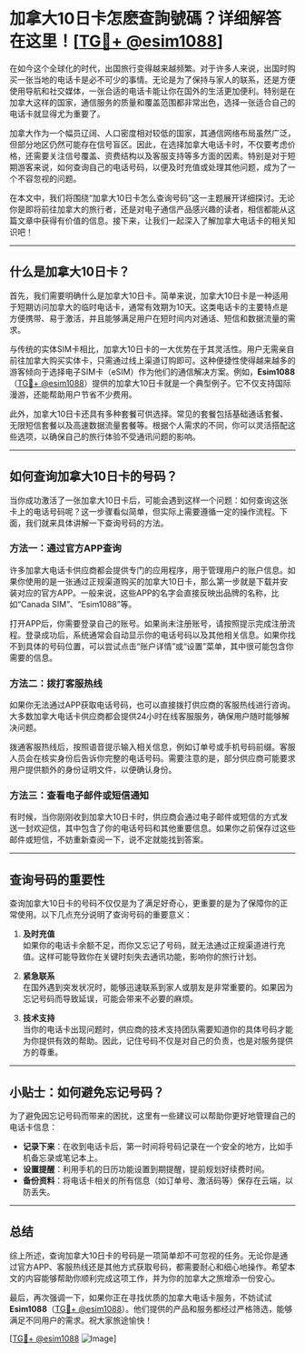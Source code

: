 # 加拿大10日卡怎麽查詢號碼？详细解答在这里！[[TG💪+ @esim1088](https://t.me/s/esim1088)]

在如今这个全球化的时代，出国旅行变得越来越频繁。对于许多人来说，出国时购买一张当地的电话卡是必不可少的事情。无论是为了保持与家人的联系，还是方便使用导航和社交媒体，一张合适的电话卡能让你在国外的生活更加便利。特别是在加拿大这样的国家，通信服务的质量和覆盖范围都非常出色，选择一张适合自己的电话卡就显得尤为重要了。

加拿大作为一个幅员辽阔、人口密度相对较低的国家，其通信网络布局虽然广泛，但部分地区仍然可能存在信号盲区。因此，在选择加拿大电话卡时，不仅要考虑价格，还需要关注信号覆盖、资费结构以及客服支持等多方面的因素。特别是对于短期游客来说，如何查询自己的电话号码，以便及时充值或处理其他问题，成为了一个不容忽视的问题。

在本文中，我们将围绕“加拿大10日卡怎么查询号码”这一主题展开详细探讨。无论你是即将前往加拿大的旅行者，还是对电子通信产品感兴趣的读者，相信都能从这篇文章中获得有价值的信息。接下来，让我们一起深入了解加拿大电话卡的相关知识吧！

---

## 什么是加拿大10日卡？

首先，我们需要明确什么是加拿大10日卡。简单来说，加拿大10日卡是一种适用于短期访问加拿大的临时电话卡，通常有效期为10天。这类电话卡的主要特点是方便携带、易于激活，并且能够满足用户在短时间内对通话、短信和数据流量的需求。

与传统的实体SIM卡相比，加拿大10日卡的一大优势在于其灵活性。用户无需亲自前往加拿大购买实体卡，只需通过线上渠道订购即可。这种便捷性使得越来越多的游客倾向于选择电子SIM卡（eSIM）作为他们的通信解决方案。例如，**Esim1088**（[TG💪+ @esim1088](https://t.me/s/esim1088)）提供的加拿大10日卡就是一个典型例子。它不仅支持国际漫游，还能帮助用户节省不少费用。

此外，加拿大10日卡还具有多种套餐可供选择。常见的套餐包括基础通话套餐、无限短信套餐以及高速数据流量套餐等。根据个人需求的不同，你可以灵活搭配这些选项，以确保自己的旅行体验不受通讯问题的影响。

---

## 如何查询加拿大10日卡的号码？

当你成功激活了一张加拿大10日卡后，可能会遇到这样一个问题：如何查询这张卡上的电话号码呢？这一步骤看似简单，但实际上需要遵循一定的操作流程。下面，我们就来具体讲解一下查询号码的方法。

### 方法一：通过官方APP查询

许多加拿大电话卡供应商都会提供专门的应用程序，用于管理用户的账户信息。如果你使用的是一张通过正规渠道购买的加拿大10日卡，那么第一步就是下载并安装对应的官方APP。一般来说，这些APP的名字会直接反映出品牌的名称，比如“Canada SIM”、“Esim1088”等。

打开APP后，你需要登录自己的账号。如果尚未注册账号，请按照提示完成注册流程。登录成功后，系统通常会自动显示你的电话号码以及其他相关信息。如果你找不到具体的号码位置，可以尝试点击“账户详情”或“设置”菜单，其中很可能包含你需要的信息。

### 方法二：拨打客服热线

如果你无法通过APP获取电话号码，也可以直接拨打供应商的客服热线进行咨询。大多数加拿大电话卡供应商都会提供24小时在线客服服务，确保用户随时能够解决问题。

拨通客服热线后，按照语音提示输入相关信息，例如订单号或手机号码前缀。客服人员会在核实身份后告诉你完整的电话号码。需要注意的是，部分供应商可能要求用户提供额外的身份证明文件，以便确认身份。

### 方法三：查看电子邮件或短信通知

有时候，当你刚刚收到加拿大10日卡时，供应商会通过电子邮件或短信的方式发送一封欢迎信，其中包含了你的电话号码和其他重要信息。如果你之前保存过这些邮件或短信，不妨重新查阅一下，说不定就能找到答案。

---

## 查询号码的重要性

查询加拿大10日卡的号码不仅仅是为了满足好奇心，更重要的是为了保障你的正常使用。以下几点充分说明了查询号码的重要意义：

1. **及时充值**  
   如果你的电话卡余额不足，而你又忘记了号码，就无法通过正规渠道进行充值。这样可能导致你在关键时刻失去通讯功能，影响你的旅行计划。

2. **紧急联系**  
   在国外遇到突发状况时，能够迅速联系到家人或朋友是非常重要的。如果因为忘记号码而导致延误，可能会带来不必要的麻烦。

3. **技术支持**  
   当你的电话卡出现问题时，供应商的技术支持团队需要知道你的具体号码才能为你提供有效的帮助。因此，记住号码不仅是对自己的负责，也是对服务提供方的尊重。

---

## 小贴士：如何避免忘记号码？

为了避免因忘记号码而带来的困扰，这里有一些建议可以帮助你更好地管理自己的电话卡信息：

- **记录下来**：在收到电话卡后，第一时间将号码记录在一个安全的地方，比如手机备忘录或笔记本上。
- **设置提醒**：利用手机的日历功能设置到期提醒，提前规划好续费时间。
- **备份资料**：将电话卡相关的所有信息（如订单号、激活码等）保存在云端，以防丢失。

---

## 总结

综上所述，查询加拿大10日卡的号码是一项简单却不可忽视的任务。无论你是通过官方APP、客服热线还是其他方式获取号码，都需要耐心和细心地操作。希望本文的内容能够帮助你顺利完成这项工作，并为你的加拿大之旅增添一份安心。

最后，再次强调一下，如果你正在寻找优质的加拿大电话卡服务，不妨试试**Esim1088**（[TG💪+ @esim1088](https://t.me/s/esim1088)）。他们提供的产品和服务都经过严格筛选，能够满足不同用户的需求。祝大家旅途愉快！

[[TG💪+ @esim1088](https://t.me/s/esim1088) ![Image](https://i.postimg.cc/4NQfJmqS/Snipaste-2025-05-13-00-14-12.png)]